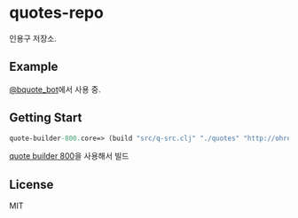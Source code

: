 # quotes-repo

인용구 저장소. 

## Example

[@bquote\_bot](https://twitter.com/bquote_bot)에서 사용 중.

## Getting Start

``` clojure
quote-builder-800.core=> (build "src/q-src.clj" "./quotes" "http://ohrepos.github.io/quotes-repo/quotes/", "@bquote_bot")
```

[quote builder 800](https://github.com/ohyecloudy/tbot-800)을 사용해서 빌드

## License

MIT
